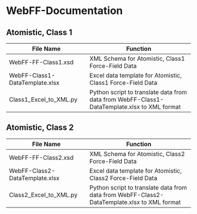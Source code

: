 # WebFF-Documentation

## Atomistic, Class 1

File Name | Function
--------- | -------------
WebFF-FF-Class1.xsd | XML Schema for Atomistic, Class1 Force-Field Data
WebFF-Class1-DataTemplate.xlsx | Excel data template for Atomistic, Class1 Force-Field Data
Class1_Excel_to_XML.py | Python script to translate data from data from WebFF-Class1-DataTemplate.xlsx to XML format

## Atomistic, Class 2

File Name | Function
--------- | -------------
WebFF-FF-Class2.xsd | XML Schema for Atomistic, Class2 Force-Field Data
WebFF-Class2-DataTemplate.xlsx | Excel data template for Atomistic, Class2 Force-Field Data
Class2_Excel_to_XML.py | Python script to translate data from data from WebFF-Class2-DataTemplate.xlsx to XML format



